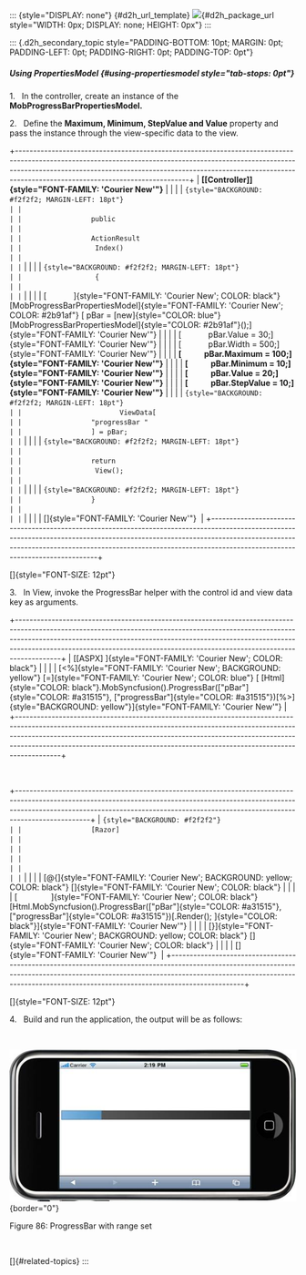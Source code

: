::: {style="DISPLAY: none"}
[](ms-xhelp:///?Id=d2h_url_template){#d2h_url_template} ![](!package_url!){#d2h_package_url style="WIDTH: 0px; DISPLAY: none; HEIGHT: 0px"}
:::

::: {.d2h_secondary_topic style="PADDING-BOTTOM: 10pt; MARGIN: 0pt; PADDING-LEFT: 0pt; PADDING-RIGHT: 0pt; PADDING-TOP: 0pt"}
##### Using PropertiesModel {#using-propertiesmodel style="tab-stops: 0pt"}

1.   In the controller, create an instance of the **MobProgressBarPropertiesModel.**

2.   Define the **Maximum, Minimum, StepValue and Value** property and pass the instance through the view-specific data to the view.

+-----------------------------------------------------------------------------------------------------------------------------------------------------------------------------------------------------------------------------------------------------------------------------------------+
| **[\[Controller\]]{style="FONT-FAMILY: 'Courier New'"}**                                                                                                                                                                                                                                |
|                                                                                                                                                                                                                                                                                         |
| ``` {style="BACKGROUND: #f2f2f2; MARGIN-LEFT: 18pt"}                                                                                                                                                                                                                                    |
|                                                                                                                                                                                                                                                                                         |
|                 public                                                                                                                                                                                                                                                                  |
|                                                                                                                                                                                                                                                                                         |
|                 ActionResult                                                                                                                                                                                                                                                            |
|                  Index()                                                                                                                                                                                                                                                                |
|                                                                                                                                                                                                                                                                                         |
| ```                                                                                                                                                                                                                                                                                     |
|                                                                                                                                                                                                                                                                                         |
| ``` {style="BACKGROUND: #f2f2f2; MARGIN-LEFT: 18pt"}                                                                                                                                                                                                                                    |
|                  {                                                                                                                                                                                                                                                                      |
|                                                                                                                                                                                                                                                                                         |
| ```                                                                                                                                                                                                                                                                                     |
|                                                                                                                                                                                                                                                                                         |
| [            ]{style="FONT-FAMILY: 'Courier New'; COLOR: black"} [MobProgressBarPropertiesModel]{style="FONT-FAMILY: 'Courier New'; COLOR: #2b91af"} [ pBar = [new]{style="COLOR: blue"}[MobProgressBarPropertiesModel]{style="COLOR: #2b91af"}();]{style="FONT-FAMILY: 'Courier New'"} |
|                                                                                                                                                                                                                                                                                         |
| [            pBar.Value = 30;]{style="FONT-FAMILY: 'Courier New'"}                                                                                                                                                                                                                      |
|                                                                                                                                                                                                                                                                                         |
| [            pBar.Width = 500;]{style="FONT-FAMILY: 'Courier New'"}                                                                                                                                                                                                                     |
|                                                                                                                                                                                                                                                                                         |
| **[            pBar.Maximum = 100;]{style="FONT-FAMILY: 'Courier New'"}**                                                                                                                                                                                                               |
|                                                                                                                                                                                                                                                                                         |
| **[            pBar.Minimum = 10;]{style="FONT-FAMILY: 'Courier New'"}**                                                                                                                                                                                                                |
|                                                                                                                                                                                                                                                                                         |
| **[            pBar.Value = 20;]{style="FONT-FAMILY: 'Courier New'"}**                                                                                                                                                                                                                  |
|                                                                                                                                                                                                                                                                                         |
| **[            pBar.StepValue = 10;]{style="FONT-FAMILY: 'Courier New'"}**                                                                                                                                                                                                              |
|                                                                                                                                                                                                                                                                                         |
| ``` {style="BACKGROUND: #f2f2f2; MARGIN-LEFT: 18pt"}                                                                                                                                                                                                                                    |
|                        ViewData[                                                                                                                                                                                                                                                        |
|                 "progressBar "                                                                                                                                                                                                                                                          |
|                 ] = pBar;                                                                                                                                                                                                                                                               |
| ```                                                                                                                                                                                                                                                                                     |
|                                                                                                                                                                                                                                                                                         |
| ``` {style="BACKGROUND: #f2f2f2; MARGIN-LEFT: 18pt"}                                                                                                                                                                                                                                    |
|                                                                                                                                                                                                                                                                                         |
|                 return                                                                                                                                                                                                                                                                  |
|                  View();                                                                                                                                                                                                                                                                |
|                                                                                                                                                                                                                                                                                         |
| ```                                                                                                                                                                                                                                                                                     |
|                                                                                                                                                                                                                                                                                         |
| ``` {style="BACKGROUND: #f2f2f2; MARGIN-LEFT: 18pt"}                                                                                                                                                                                                                                    |
|                 }                                                                                                                                                                                                                                                                       |
|                                                                                                                                                                                                                                                                                         |
| ```                                                                                                                                                                                                                                                                                     |
|                                                                                                                                                                                                                                                                                         |
| []{style="FONT-FAMILY: 'Courier New'"}                                                                                                                                                                                                                                                  |
+-----------------------------------------------------------------------------------------------------------------------------------------------------------------------------------------------------------------------------------------------------------------------------------------+

[]{style="FONT-SIZE: 12pt"} 

3.   In View, invoke the ProgressBar helper with the control id and view data key as arguments.

+------------------------------------------------------------------------------------------------------------------------------------------------------------------------------------------------------------------------------------------------------------------------------------------------------------------------------------+
| [\[ASPX\] ]{style="FONT-FAMILY: 'Courier New'; COLOR: black"}                                                                                                                                                                                                                                                                      |
|                                                                                                                                                                                                                                                                                                                                    |
| [\<%]{style="FONT-FAMILY: 'Courier New'; BACKGROUND: yellow"} [=]{style="FONT-FAMILY: 'Courier New'; COLOR: blue"} [ [Html]{style="COLOR: black"}.MobSyncfusion().ProgressBar([\"pBar\"]{style="COLOR: #a31515"}, [\"progressBar\"]{style="COLOR: #a31515"})[%\>]{style="BACKGROUND: yellow"}]{style="FONT-FAMILY: 'Courier New'"} |
+------------------------------------------------------------------------------------------------------------------------------------------------------------------------------------------------------------------------------------------------------------------------------------------------------------------------------------+

 

+--------------------------------------------------------------------------------------------------------------------------------------------------------------------------------------------------------------------------------------------------------------+
| ``` {style="BACKGROUND: #f2f2f2"}                                                                                                                                                                                                                            |
|                 [Razor]                                                                                                                                                                                                                                      |
|                                                                                                                                                                                                                                                              |
|                                                                                                                                                                                                                                                              |
|                                                                                                                                                                                                                                                              |
|                                                                                                                                                                                                                                                              |
| ```                                                                                                                                                                                                                                                          |
|                                                                                                                                                                                                                                                              |
| [\@{]{style="FONT-FAMILY: 'Courier New'; BACKGROUND: yellow; COLOR: black"} []{style="FONT-FAMILY: 'Courier New'; COLOR: black"}                                                                                                                             |
|                                                                                                                                                                                                                                                              |
| [               ]{style="FONT-FAMILY: 'Courier New'; COLOR: black"} [Html.MobSyncfusion().ProgressBar([\"pBar\"]{style="COLOR: #a31515"}, [\"progressBar\"]{style="COLOR: #a31515"})[.Render(); ]{style="COLOR: black"}]{style="FONT-FAMILY: 'Courier New'"} |
|                                                                                                                                                                                                                                                              |
| [}]{style="FONT-FAMILY: 'Courier New'; BACKGROUND: yellow; COLOR: black"} []{style="FONT-FAMILY: 'Courier New'; COLOR: black"}                                                                                                                               |
|                                                                                                                                                                                                                                                              |
| []{style="FONT-FAMILY: 'Courier New'"}                                                                                                                                                                                                                       |
+--------------------------------------------------------------------------------------------------------------------------------------------------------------------------------------------------------------------------------------------------------------+

[]{style="FONT-SIZE: 12pt"} 

4.   Build and run the application, the output will be as follows:

 

![Description: C:\\Users\\krishnarajd\\Desktop\\prange.png](ImagesExt/image103_173.jpg){border="0"}

Figure 86: ProgressBar with range set

 

[]{#related-topics}
:::
